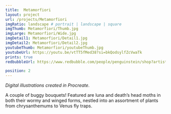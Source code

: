 ```yaml
---
title:  Metamorfiori
layout: project
url: /projects/Metamorfiori
imgRatio: landscape # portrait | landscape | square
imgThumb: Metamorfiori/Thumb.jpg
imgLarge: Metamorfiori/Wide.jpg
imgDetail1: Metamorfiori/Detail1.jpg
imgDetail2: Metamorfiori/Detail2.jpg
youtubeThumb: Metamorfiori/youtubeThumb.jpg
youtubeUrl: https://youtu.be/vtTT5fMed38?si=bkQodsylfZcVwaTk
prints: true
redbubbleUrl: https://www.redbubble.com/people/penguinstein/shop?artistUserName=penguinstein&asc=u&collections=4336783

position: 2
---
```


*Digital illustrations created in Procreate.*

A couple of buggy bouquets! Featured are luna and death’s head moths in both their wormy and winged forms, nestled into an assortment of plants from chrysanthemums to Venus fly traps.